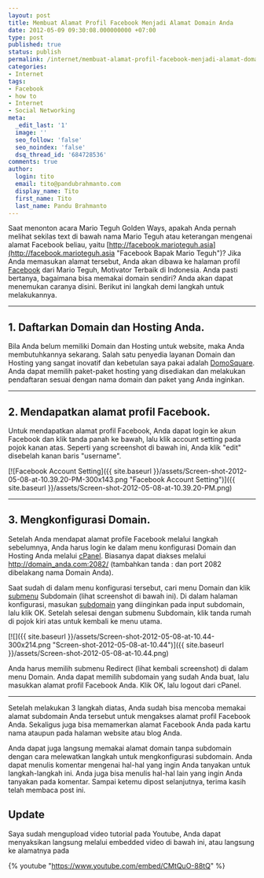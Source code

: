 ```yaml
---
layout: post
title: Membuat Alamat Profil Facebook Menjadi Alamat Domain Anda
date: 2012-05-09 09:30:08.000000000 +07:00
type: post
published: true
status: publish
permalink: /internet/membuat-alamat-profil-facebook-menjadi-alamat-domain-anda/
categories:
- Internet
tags:
- Facebook
- how to
- Internet
- Social Networking
meta:
  _edit_last: '1'
  image: ''
  seo_follow: 'false'
  seo_noindex: 'false'
  dsq_thread_id: '684728536'
comments: true
author:
  login: tito
  email: tito@pandubrahmanto.com
  display_name: Tito
  first_name: Tito
  last_name: Pandu Brahmanto
---
```

Saat menonton acara Mario Teguh Golden Ways, apakah Anda pernah melihat sekilas text di bawah nama Mario Teguh atau keterangan mengenai alamat Facebook beliau, yaitu [http://facebook.marioteguh.asia](http://facebook.marioteguh.asia "Facebook Bapak Mario Teguh")? Jika Anda memasukan alamat tersebut, Anda akan dibawa ke halaman profil [Facebook](http://facebook.com "Facebook") dari Mario Teguh, Motivator Terbaik di Indonesia. Anda pasti bertanya, bagaimana bisa memakai domain sendiri? Anda akan dapat menemukan caranya disini. Berikut ini langkah demi langkah untuk melakukannya.

* * *

## 1\. Daftarkan Domain dan Hosting Anda.

Bila Anda belum memiliki Domain dan Hosting untuk website, maka Anda membutuhkannya sekarang. Salah satu penyedia layanan Domain dan Hosting yang sangat inovatif dan kebetulan saya pakai adalah [DomoSquare](http://member.domosquare.com/aff.php?aff=107 "Sign Up DomoSquare"). Anda dapat memilih paket-paket hosting yang disediakan dan melakukan pendaftaran sesuai dengan nama domain dan paket yang Anda inginkan.

* * *

## 2\. Mendapatkan alamat profil Facebook.

Untuk mendapatkan alamat profil Facebook, Anda dapat login ke akun Facebook dan klik tanda panah ke bawah, lalu klik account setting pada pojok kanan atas. Seperti yang screenshot di bawah ini, Anda klik "edit" disebelah kanan baris "username".

[![Facebook Account Setting]({{ site.baseurl }}/assets/Screen-shot-2012-05-08-at-10.39.20-PM-300x143.png "Facebook Account Setting")]({{ site.baseurl }}/assets/Screen-shot-2012-05-08-at-10.39.20-PM.png)

* * *

## 3\. Mengkonfigurasi Domain.

Setelah Anda mendapat alamat profile Facebook melalui langkah sebelumnya, Anda harus login ke dalam menu konfigurasi Domain dan Hosting Anda melalui [cPanel](http://en.wikipedia.org/wiki/CPanel "CPanel"). Biasanya dapat diakses melalui http://domain_anda.com:2082/ (tambahkan tanda : dan port 2082 dibelakang nama Domain Anda).

Saat sudah di dalam menu konfigurasi tersebut, cari menu Domain dan klik [submenu](http://en.wikipedia.org/wiki/Menu_%28computing%29 "Menu (computing)") Subdomain (lihat screenshot di bawah ini). Di dalam halaman konfigurasi, masukan [subdomain](http://en.wikipedia.org/wiki/Subdomain "Subdomain") yang diinginkan pada input subdomain, lalu klik OK. Setelah selesai dengan submenu Subdomain, klik tanda rumah di pojok kiri atas untuk kembali ke menu utama.

[![]({{ site.baseurl }}/assets/Screen-shot-2012-05-08-at-10.44-300x214.png "Screen-shot-2012-05-08-at-10.44")]({{ site.baseurl }}/assets/Screen-shot-2012-05-08-at-10.44.png)

Anda harus memilih submenu Redirect (lihat kembali screenshot) di dalam menu Domain. Anda dapat memilih subdomain yang sudah Anda buat, lalu masukkan alamat profil Facebook Anda. Klik OK, lalu logout dari cPanel.

* * *

Setelah melakukan 3 langkah diatas, Anda sudah bisa mencoba memakai alamat subdomain Anda tersebut untuk mengakses alamat profil Facebook Anda. Sekaligus juga bisa memamerkan alamat Facebook Anda pada kartu nama ataupun pada halaman website atau blog Anda.

Anda dapat juga langsung memakai alamat domain tanpa subdomain dengan cara melewatkan langkah untuk mengkonfigurasi subdomain. Anda dapat menulis komentar mengenai hal-hal yang ingin Anda tanyakan untuk langkah-langkah ini. Anda juga bisa menulis hal-hal lain yang ingin Anda tanyakan pada komentar. Sampai ketemu dipost selanjutnya, terima kasih telah membaca post ini.

## Update

Saya sudah mengupload video tutorial pada Youtube, Anda dapat menyaksikan langsung melalui embedded video di bawah ini, atau langsung ke alamatnya pada

{% youtube "https://www.youtube.com/embed/CMtQuO-88tQ" %}
